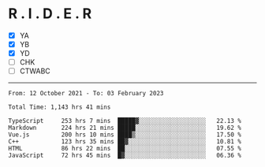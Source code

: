 # R . I . D . E . R

- [x] YA
- [x] YB
- [x] YD
- [ ] CHK
- [ ] CTWABC

---

<!--START_SECTION:waka-->

```text
From: 12 October 2021 - To: 03 February 2023

Total Time: 1,143 hrs 41 mins

TypeScript     253 hrs 7 mins  █████▓░░░░░░░░░░░░░░░░░░░   22.13 %
Markdown       224 hrs 21 mins █████░░░░░░░░░░░░░░░░░░░░   19.62 %
Vue.js         200 hrs 10 mins ████▒░░░░░░░░░░░░░░░░░░░░   17.50 %
C++            123 hrs 35 mins ██▓░░░░░░░░░░░░░░░░░░░░░░   10.81 %
HTML           86 hrs 22 mins  ██░░░░░░░░░░░░░░░░░░░░░░░   07.55 %
JavaScript     72 hrs 45 mins  █▓░░░░░░░░░░░░░░░░░░░░░░░   06.36 %
```

<!--END_SECTION:waka-->
